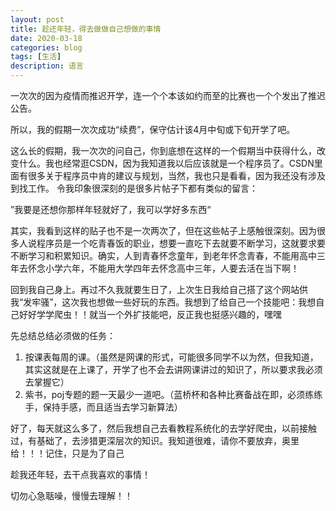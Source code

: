 ```yaml
---
layout: post
title: 趁还年轻，得去做做自己想做的事情
date: 2020-03-18
categories: blog
tags: [生活]
description: 语言
---
```


  一次次的因为疫情而推迟开学，连一个个本该如约而至的比赛也一个个发出了推迟公告。

  所以，我的假期一次次成功“续费”，保守估计该4月中旬或下旬开学了吧。

  这么长的假期，我一次次的问自己，你到底想在这样的一个假期当中获得什么，改变什么。我也经常逛CSDN，因为我知道我以后应该就是一个程序员了。CSDN里面有很多关于程序员中肯的建议与规划，当然，我也只是看看，因为我还没有涉及到找工作。
  令我印象很深刻的是很多片帖子下都有类似的留言：

  ”我要是还想你那样年轻就好了，我可以学好多东西“

  其实，我看到这样的贴子也不是一次两次了，但在这些帖子上感触很深刻。因为很多人说程序员是一个吃青春饭的职业，想要一直吃下去就要不断学习，这就要求要不断学习和积累知识。确实，人到青春怀念童年，到老年怀念青春，不能用高中三年去怀念小学六年，不能用大学四年去怀念高中三年，人要去活在当下啊！

  回到我自己身上。再过不久我就要生日了，上次生日我给自己搭了这个网站供我“发牢骚”，这次我也想做一些好玩的东西。我想到了给自己一个技能吧：我想自己好好学学爬虫！！就当一个外扩技能吧，反正我也挺感兴趣的，嘿嘿

  先总结总结必须做的任务：
  1. 按课表每周的课。（虽然是网课的形式，可能很多同学不以为然，但我知道，其实这就是在上课了，开学了也不会去讲网课讲过的知识了，所以要求我必须去掌握它）
  2. 紫书，poj专题的题一天最少一道吧。（蓝桥杯和各种比赛备战在即，必须练练手，保持手感，而且适当去学习新算法）

  好了，每天就这么多了，然后我想自己去看教程系统化的去学好爬虫，以前接触过，有基础了，去涉猎更深层次的知识。我知道很难，请你不要放弃，奥里给！！！记住，只是为了自己

  趁我还年轻，去干点我喜欢的事情！

  切勿心急聒噪，慢慢去理解！！










